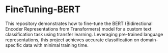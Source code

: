 # FineTuning-BERT
This repository demonstrates how to fine-tune the BERT (Bidirectional Encoder Representations from Transformers) model for a custom text classification task using transfer learning. Leveraging pre-trained language representations, this project achieves accurate classification on domain-specific data with minimal training time.
